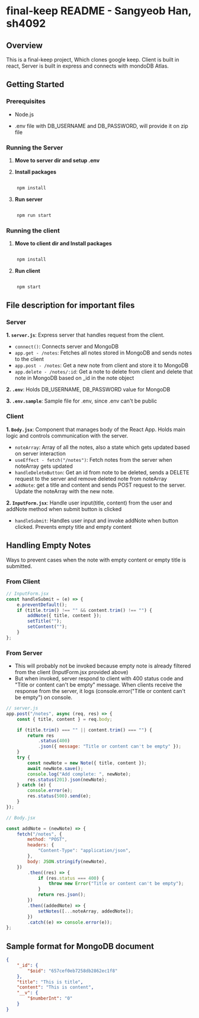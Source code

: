 # final-keep README - Sangyeob Han, sh4092

## Overview

This is a final-keep project, Which clones google keep. Client is built in react, Server is built in express and connects with mondoDB Atlas.

## Getting Started

### Prerequisites

-   Node.js

-   .env file with DB_USERNAME and DB_PASSWORD, will provide it on zip file

### Running the Server

1.  **Move to server dir and setup .env**

2.  **Install packages**

```bash

    npm install

```

3.  **Run server**

```bash

    npm run start

```

### Running the client

1.  **Move to client dir and Install packages**

```bash

    npm install

```

2.  **Run client**

```bash

    npm start

```

## File description for important files

### Server

**1. `server.js`**: Express server that handles request from the client.

-   `connect()`: Connects server and MongoDB
-   `app.get - /notes`: Fetches all notes stored in MongoDB and sends notes to the client
-   `app.post - /notes`: Get a new note from client and store it to MongoDB
-   `app.delete - /notes/:id`: Get a note to delete from client and delete that note in MongoDB based on \_id in the note object

**2. `.env`**: Holds DB_USERNAME, DB_PASSWORD value for MongoDB

**3. `.env.sample`**: Sample file for .env, since .env can't be public

### Client

**1. `Body.jsx`**: Component that manages body of the React App. Holds main logic and controls communication with the server.

-   `noteArray`: Array of all the notes, also a state which gets updated based on server interaction
-   `useEffect - fetch("/notes")`: Fetch notes from the server when noteArray gets updated
-   `handleDeleteButton`: Get an id from note to be deleted, sends a DELETE request to the server and remove deleted note from noteArray
-   `addNote`: get a title and content and sends POST request to the server. Update the noteArray with the new note.

**2. `InputForm.jsx`**: Handle user input(title, content) from the user and addNote method when submit button is clicked

-   `handleSubmit`: Handles user input and invoke addNote when button clicked. Prevents empty title and empty content

## Handling Empty Notes

Ways to prevent cases when the note with empty content or empty title is submitted.

### From Client

```javascript
// InputForm.jsx
const handleSubmit = (e) => {
    e.preventDefault();
    if (title.trim() !== "" && content.trim() !== "") {
        addNote({ title, content });
        setTitle("");
        setContent("");
    }
};
```

### From Server

-   This will probably not be invoked because empty note is already filtered from the client (InputForm.jsx provided above)
-   But when invoked, server respond to client with 400 status code and "Title or content can't be empty" message. When clients receive the response from the server, it logs (console.error("Title or content can't be empty") on console.

```javascript
// server.js
app.post("/notes", async (req, res) => {
    const { title, content } = req.body;

    if (title.trim() === "" || content.trim() === "") {
        return res
            .status(400)
            .json({ message: "Title or content can't be empty" });
    }
    try {
        const newNote = new Note({ title, content });
        await newNote.save();
        console.log("Add complete: ", newNote);
        res.status(201).json(newNote);
    } catch (e) {
        console.error(e);
        res.status(500).send(e);
    }
});

// Body.jsx

const addNote = (newNote) => {
    fetch("/notes", {
        method: "POST",
        headers: {
            "Content-Type": "application/json",
        },
        body: JSON.stringify(newNote),
    })
        .then((res) => {
            if (res.status === 400) {
                throw new Error("Title or content can't be empty");
            }
            return res.json();
        })
        .then((addedNote) => {
            setNotes([...noteArray, addedNote]);
        })
        .catch((e) => console.error(e));
};
```

## Sample format for MongoDB document

```json
{
    "_id": {
        "$oid": "657cef0eb7258db2862ec1f8"
    },
    "title": "This is title",
    "content": "This is content",
    "__v": {
        "$numberInt": "0"
    }
}
```
